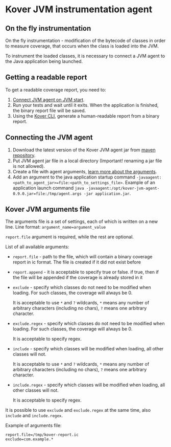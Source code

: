 # Kover JVM instrumentation agent

## On the fly instrumentation
On the fly instrumentation - modification of the bytecode of classes in order to measure coverage, that occurs when the class is loaded into the JVM.

To instrument the loaded classes, it is necessary to connect a JVM agent to the Java application being launched.

## Getting a readable report
To get a readable coverage report, you need to:
1. [Connect JVM agent on JVM start](#connecting-the-jvm-agent).
2. Run your tests and wait until it exits. When the application is finished, the binary report file will be saved.
3. Using the [Kover CLI](/cli#generating-reports), generate a human-readable report from a binary report.

## Connecting the JVM agent
1. Download the latest version of the Kover JVM agent jar from [maven repository](https://mvnrepository.com/artifact/org.jetbrains.kotlinx/kover-jvm-agent).
2. Put JVM agent jar file in a local directory (Important! renaming a jar file is not allowed).
3. Create a file with agent arguments, [learn more about the arguments](#kover-jvm-arguments-file).
4. Add an argument to the java application startup command `-javaagent:<path_to_agent_jar>=file:<path_to_settings_file>`.
   Example of an application launch command `java -javaagent:/opt/kover-jvm-agent-0.9.0.jar=file:/tmp/agent.args -jar application.jar`.

## Kover JVM arguments file
The arguments file is a set of settings, each of which is written on a new line.
Line format: `argument_name=argument_value`

`report.file` argument is required, while the rest are optional.

List of all available arguments:
- `report.file` - path to the file, which will contain a binary coverage report in ic format. The file is created if it did not exist before
- `report.append` - it is acceptable to specify true or false. if true, then if the file will be appended if the coverage is already stored in it
- `exclude` - specify which classes do not need to be modified when loading. For such classes, the coverage will always be 0.
  
  It is acceptable to use `*` and `?` wildcards, `*` means any number of arbitrary characters (including no chars), `?` means one arbitrary character.
- `exclude.regex` - specify which classes do not need to be modified when loading. For such classes, the coverage will always be 0.

  It is acceptable to specify regex.
- `include` - specify which classes will be modified when loading, all other classes will not.

  It is acceptable to use `*` and `?` wildcards, `*` means any number of arbitrary characters (including no chars), `?` means one arbitrary character.
- `include.regex` - specify which classes will be modified when loading, all other classes will not.

  It is acceptable to specify regex.

It is possible to use `exclude` and `exclude.regex` at the same time, also `include` and `include.regex`. 

Example of arguments file:
```properties
report.file=/tmp/kover-report.ic
exclude=com.example.*
```
